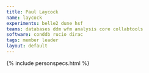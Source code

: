 ```yaml
---
title: Paul Laycock
name: laycock
experiments: belle2 dune hsf
teams: databases ddm wfm analysis core collabtools
software: conddb rucio dirac
tags: member leader
layout: default
---
```


{% include personspecs.html %}
